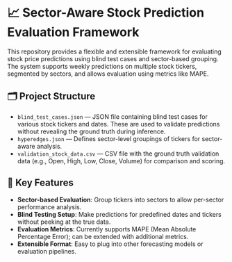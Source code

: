 # 📈 Sector-Aware Stock Prediction Evaluation Framework

This repository provides a flexible and extensible framework for evaluating stock price predictions using blind test cases and sector-based grouping. The system supports weekly predictions on multiple stock tickers, segmented by sectors, and allows evaluation using metrics like MAPE.

## 🗂️ Project Structure

- `blind_test_cases.json` — JSON file containing blind test cases for various stock tickers and dates. These are used to validate predictions without revealing the ground truth during inference.
- `hyperedges.json` — Defines sector-level groupings of tickers for sector-aware analysis.
- `validation_stock_data.csv` — CSV file with the ground truth validation data (e.g., Open, High, Low, Close, Volume) for comparison and scoring.

## 🧠 Key Features

- **Sector-based Evaluation**: Group tickers into sectors to allow per-sector performance analysis.
- **Blind Testing Setup**: Make predictions for predefined dates and tickers without peeking at the true data.
- **Evaluation Metrics**: Currently supports MAPE (Mean Absolute Percentage Error); can be extended with additional metrics.
- **Extensible Format**: Easy to plug into other forecasting models or evaluation pipelines.
